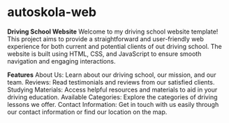 # autoskola-web
**Driving School Website**
Welcome to my driving school website template! This project aims to provide a straightforward and user-friendly web experience for both current and potential clients of out driving school. The website is built using HTML, CSS, and JavaScript to ensure smooth navigation and engaging interactions.

**Features**
About Us: Learn about our driving school, our mission, and our team.
Reviews: Read testimonials and reviews from our satisfied clients.
Studying Materials: Access helpful resources and materials to aid in your driving education.
Available Categories: Explore the categories of driving lessons we offer.
Contact Information: Get in touch with us easily through our contact information or find our location on the map.
